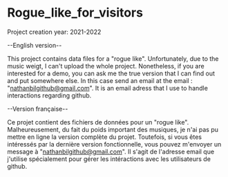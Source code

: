 # Rogue_like_for_visitors

Project creation year: 2021-2022


--English version--

This project contains data files for a "rogue like".
Unfortunately, due to the music weigt, I can't upload the whole project.
Nonetheless, if you are interested for a demo, you can ask me the true version that I can find out and put somewhere else.
In this case send an email at the email : "nathanbilgithub@gmail.com".
It is an email adress that I use to handle interactions regarding github.

--Version française--

Ce projet contient des fichiers de données pour un "rogue like".
Malheureusement, du fait du poids important des musiques, je n'ai pas pu mettre en ligne la version complète du projet.
Toutefois, si vous êtes intéressés par la dernière version fonctionnelle, vous pouvez m'envoyer un message à "nathanbilgithub@gmail.com".
Il s'agit de l'adresse email que j'utilise spécialement pour gérer les intéractions avec les utilisateurs de github.
